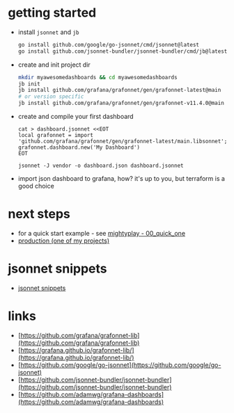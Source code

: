 # getting started
- install `jsonnet` and `jb`
    ```sh
    go install github.com/google/go-jsonnet/cmd/jsonnet@latest
    go install github.com/jsonnet-bundler/jsonnet-bundler/cmd/jb@latest
    ```

- create and init project dir
    ```sh
    mkdir myawesomedashboards && cd myawesomedashboards
    jb init
    jb install github.com/grafana/grafonnet/gen/grafonnet-latest@main
    # or version specific
    jb install github.com/grafana/grafonnet/gen/grafonnet-v11.4.0@main
    ```

- create and compile your first dashboard
    ```
    cat > dashboard.jsonnet <<EOT
    local grafonnet = import 'github.com/grafana/grafonnet/gen/grafonnet-latest/main.libsonnet';
    grafonnet.dashboard.new('My Dashboard')
    EOT

    jsonnet -J vendor -o dashboard.json dashboard.jsonnet
    ```

- import json dashboard to grafana, how? it's up to you, but terraform is a good choice

# next steps
- for a quick start example - see [mightyplay - 00_quick_one](https://github.com/faja/mightyplay/tree/master/grafana/dashboards_as_a_code/00_quick_one)
- [production (one of my projects)](./production/index.md)

# jsonnet snippets
- [jsonnet snippets](./jsonnet_snippets/index.md)

# links
- [https://github.com/grafana/grafonnet-lib](https://github.com/grafana/grafonnet-lib)
- [https://grafana.github.io/grafonnet-lib/](https://grafana.github.io/grafonnet-lib/)
- [https://github.com/google/go-jsonnet](https://github.com/google/go-jsonnet)
- [https://github.com/jsonnet-bundler/jsonnet-bundler](https://github.com/jsonnet-bundler/jsonnet-bundler)
- [https://github.com/adamwg/grafana-dashboards](https://github.com/adamwg/grafana-dashboards)
